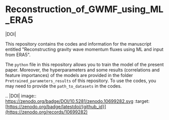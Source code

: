 # Reconstruction_of_GWMF_using_ML_ERA5

|DOI|

This repository contains the codes and information for the manuscript entitled "Reconstructing gravity wave momentum fluxes using ML and input from ERA5".

The ``python`` file in this repository allows you to train the model of the present paper. Moreover, the hyperparameters and some results (correlations and feature importances) of the models are provided in the folder ``Pretrained_parameters_results`` of this repository. To use the codes, you may need to provide the ``path_to_datasets`` in the codes. 

.. |DOI| image:: https://zenodo.org/badge/DOI/10.5281/zenodo.10699282.svg
        :target: [https://zenodo.org/badge/latestdoi/{github_id}](https://zenodo.org/records/10699282)
